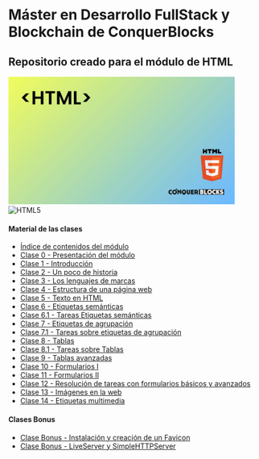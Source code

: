 <h1>Máster en Desarrollo FullStack y Blockchain de ConquerBlocks</h1>

<h2>Repositorio creado para el módulo de HTML</h2>

<img width="450px" src="00_indice_modulo/portada.jpg" alt="Portada del módulo de HTML" />


<img src="https://img.shields.io/badge/html5-%23E34F26.svg?style=for-the-badge&amp;logo=html5&amp;logoColor=white" alt="HTML5">

<h4>Material de las clases</h4>
<ul>
    <li><a target="_blank" href="https://github.com/bienvenidosaez/conquerblocks-html/blob/5bfa363b7bc8c9fd7b5dc35f54aa814d4d254dd4/00_indice_modulo/HTML%20-%20Contenidos.pdf">Índice de contenidos del módulo</a></li>
    <li><a target="_blank" href="https://github.com/bienvenidosaez/conquerblocks-html/blob/5bfa363b7bc8c9fd7b5dc35f54aa814d4d254dd4/01_clases/Clase%2001%20-%20Introducci%C3%B3n/HTML%20Clase%2001%20-%20Introducci%C3%B3n%20-%20Diapositivas.pdf">Clase 0 - Presentación del módulo</a></li>
    <li><a target="_blank" href="./01_clases/Clase 01 - Introducción/HTML Clase 01 - Introducción - Diapositivas.pdf">Clase 1 - Introducción</a></li>
    <li><a target="_blank" href="https://github.com/bienvenidosaez/conquerblocks-html/blob/5bfa363b7bc8c9fd7b5dc35f54aa814d4d254dd4/01_clases/Clase%2002%20-%20Un%20poco%20de%20historia/HTML%20Clase%2002%20-%20Un%20poco%20de%20historia%20-%20Diapositivas.pdf">Clase 2 - Un poco de historia</a></li>
    <li><a target="_blank" href="https://github.com/bienvenidosaez/conquerblocks-html/blob/5bfa363b7bc8c9fd7b5dc35f54aa814d4d254dd4/01_clases/Clase%2003%20-%20Los%20lenguajes%20de%20marcas/HTML%20Clase%2003%20-%20Los%20lenguajes%20de%20marcas%20-%20Diapositivas.pdf">Clase 3 - Los lenguajes de marcas</a></li>
    <li><a target="_blank" href="https://github.com/bienvenidosaez/conquerblocks-html/blob/main/01_clases/Clase%2004%20-%20Estructura%20de%20una%20p%C3%A1gina%20web/HTML%20-%20Clase%2004%20-%20Estructura%20de%20una%20p%C3%A1gina%20web%20-%20Diapositivas.pdf">Clase 4 - Estructura de una página web</a></li>
    <li><a target="_blank" href="https://github.com/bienvenidosaez/conquerblocks-html/blob/main/01_clases/Clase%2005%20-%20Texto%20en%20HTML/HTML%20-%20Clase%2005%20-%20Texto%20en%20HTML%20-%20Diapositivas.pdf">Clase 5 - Texto en HTML</a></li>
    <li><a target="_blank" href="https://github.com/bienvenidosaez/conquerblocks-html/blob/main/01_clases/Clase%2006%20-%20Etiquetas%20sem%C3%A1nticas%20y%20su%20importancia/HTML%20-%20Clase%2006%20-%20Diapositivas.pdf">Clase 6 - Etiquetas semánticas</a></li>
    <li><a target="_blank" href="https://github.com/bienvenidosaez/conquerblocks-html/blob/main/01_clases/Clase%2006%20-%20Etiquetas%20sem%C3%A1nticas%20y%20su%20importancia/HTML%20-%20Clase%2006%20-%20Tareas.pdf">Clase 6.1 - Tareas Etiquetas semánticas</a></li>
    <li><a target="_blank" href="https://github.com/bienvenidosaez/conquerblocks-html/blob/main/01_clases/Clase%2007%20-%20Etiquetas%20de%20agrupaci%C3%B3n/HTML%20-%20Clase%2007%20-%20Etiquetas%20de%20agrupaci%C3%B3n%20-%20Diapositivas.pdf">Clase 7 - Etiquetas de agrupación</a></li>
    <li><a target="_blank" href="https://github.com/bienvenidosaez/conquerblocks-html/blob/main/01_clases/Clase%2007%20-%20Etiquetas%20de%20agrupaci%C3%B3n/HTML%20-%20Clase%2007%20-%20Etiquetas%20de%20agrupaci%C3%B3n%20-%20Tareas.pdf">Clase 7.1 - Tareas sobre etiquetas de agrupación</a></li>
    <li><a target="_blank" href="https://github.com/bienvenidosaez/conquerblocks-html/blob/main/01_clases/Clase%2008%20-%20Tablas/HTML%20Clase%2008%20-%20Tablas%201%20(Diapositivas).pdf">Clase 8 - Tablas</a></li>
    <li><a target="_blank" href="https://github.com/bienvenidosaez/conquerblocks-html/blob/main/01_clases/Clase%2008%20-%20Tablas/HTML%20Clase%2008%20-%20Tablas%201%20(Tareas).pdf">Clase 8.1 - Tareas sobre Tablas</a></li>
    <li><a target="_blank" href="https://github.com/bienvenidosaez/conquerblocks-html/blob/main/01_clases/Clase%2009%20-%20Tablas%20avanzadas/HTML%20Clase%2009%20-%20Tablas%20Avanzadas.pdf">Clase 9 - Tablas avanzadas</a></li>
    <li><a target="_blank" href="https://github.com/bienvenidosaez/conquerblocks-html/blob/main/01_clases/Clase%2010%20-%20Formularios%20I/HTML%20Clase%2010%20-%20Formularios%20I%20(Diapositivas).pdf">Clase 10 - Formularios I</a></li>
    <li><a target="_blank" href="https://github.com/bienvenidosaez/conquerblocks-html/blob/main/01_clases/Clase%2011%20-%20Formularios%20II/HTML%20Clase%2011%20-%20Formularios%20II%20(Diapositivas).pdf">Clase 11 - Formularios II</a></li>
    <li><a target="_blank" href="https://github.com/bienvenidosaez/conquerblocks-html/blob/main/01_clases/Clase%2012%20-%20Tareas%20con%20formularios/HTML%20Clase%2012%20-%20Tareas%20sobre%20formularios%20(Dispositivas).pdf">Clase 12 - Resolución de tareas con formularios básicos y avanzados</a></li>
    <li><a target="_blank" href="https://github.com/bienvenidosaez/conquerblocks-html/blob/main/01_clases/Clase%2013%20-%20Imagenes%20en%20la%20web/HTML%20Clase%2013%20-%20Im%C3%A1genes%20en%20la%20web.pdf">Clase 13 - Imágenes en la web</a></li>
    <li><a target="_blank" href="https://github.com/bienvenidosaez/conquerblocks-html/blob/main/01_clases/Clase%2014%20-%20Etiquetas%20multimedia/HTML%20Clase%2014%20-%20Etiquetas%20multimedia%20(Diapositivas).pdf">Clase 14 - Etiquetas multimedia</a></li>
</ul>

<h4>Clases Bonus</h4>
<ul>
    <li><a target="_blank" href="https://github.com/bienvenidosaez/conquerblocks-html/blob/main/01_clases/Clase%20Bonus%20-%20Instalaci%C3%B3n%20y%20creaci%C3%B3n%20de%20un%20Favicon/Clase%20Bonus%20-%20Creaci%C3%B3n%20e%20instalaci%C3%B3n%20de%20un%20Favicon%20(Diapositivas).pdf">Clase Bonus - Instalación y creación de un Favicon</a></li>
    <li><a target="_blank" href="https://github.com/bienvenidosaez/conquerblocks-html/blob/main/01_clases/Clase%20Bonus%20-%20LiveServer%20y%20SimpleHTTPServer/Clase%20Bonus%20-%20LiveServer%20y%20SimpleHTTPServer%20-%20Diapositivas.pdf">Clase Bonus - LiveServer y SimpleHTTPServer</a></li>
</ul>
